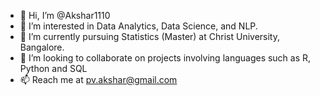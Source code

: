 - 👋 Hi, I’m @Akshar1110
- 👀 I’m interested in Data Analytics, Data Science, and NLP.
- 🌱 I’m currently pursuing Statistics (Master) at Christ University, Bangalore.
- 💞️ I’m looking to collaborate on projects involving languages such as R, Python and SQL
- 📫 Reach me at pv.akshar@gmail.com

<!---
Akshar1110/Akshar1110 is a ✨ special ✨ repository because its `README.md` (this file) appears on your GitHub profile.
You can click the Preview link to take a look at your changes.
--->
